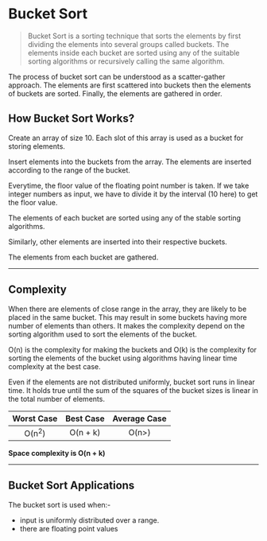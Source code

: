 # Bucket Sort

> Bucket Sort is a sorting technique that sorts the elements by first dividing the elements into several groups called buckets. The elements inside each bucket are sorted using any of the suitable sorting algorithms or recursively calling the same algorithm.

The process of bucket sort can be understood as a scatter-gather approach. The elements are first scattered into buckets then the elements of buckets are sorted. Finally, the elements are gathered in order.

## How Bucket Sort Works?

Create an array of size 10. Each slot of this array is used as a bucket for storing elements.

Insert elements into the buckets from the array. The elements are inserted according to the range of the bucket.

Everytime, the floor value of the floating point number is taken. If we take integer numbers as input, we have to divide it by the interval (10 here) to get the floor value.

The elements of each bucket are sorted using any of the stable sorting algorithms.

Similarly, other elements are inserted into their respective buckets.

The elements from each bucket are gathered.

---

## Complexity

When there are elements of close range in the array, they are likely to be placed in the same bucket. This may result in some buckets having more number of elements than others.
It makes the complexity depend on the sorting algorithm used to sort the elements of the bucket.

O(n) is the complexity for making the buckets and O(k) is the complexity for sorting the elements of the bucket using algorithms having linear time complexity at the best case.

Even if the elements are not distributed uniformly, bucket sort runs in linear time. It holds true until the sum of the squares of the bucket sizes is linear in the total number of elements.

|    Worst Case    | Best Case | Average Case |
| :--------------: | :-------: | :----------: |
| O(n<sup>2</sup>) | O(n + k)  |    O(n>)     |

**Space complexity is O(n + k)**

---

## Bucket Sort Applications

The bucket sort is used when:-

- input is uniformly distributed over a range.
- there are floating point values
